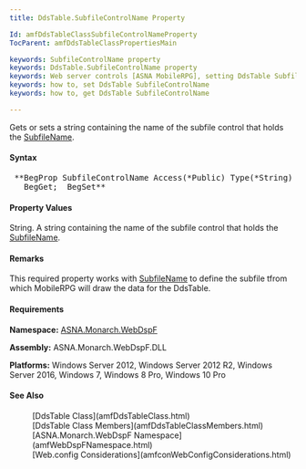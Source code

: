 ```yaml
---
title: DdsTable.SubfileControlName Property

Id: amfDdsTableClassSubfileControlNameProperty
TocParent: amfDdsTableClassPropertiesMain

keywords: SubfileControlName property
keywords: DdsTable.SubfileControlName property
keywords: Web server controls [ASNA MobileRPG], setting DdsTable SubfileControlName
keywords: how to, set DdsTable SubfileControlName
keywords: how to, get DdsTable SubfileControlName

---
```


Gets or sets a string containing the name of the subfile control that holds the [SubfileName](amfDdsTableClassSubfileNameProperty.html).

#### Syntax
<pre class="prettyprint"> **BegProp SubfileControlName Access(*Public) Type(*String)
   BegGet;  BegSet** </pre>

#### Property Values
String. A string containing the name of the subfile control that holds the [SubfileName](amfDdsTableClassSubfileNameProperty.html).

#### Remarks
This required property works with [SubfileName](amfDdsTableClassSubfileNameProperty.html) to define the subfile tfrom which MobileRPG will draw the data for the DdsTable.

#### Requirements
**Namespace:** [ASNA.Monarch.WebDspF](amfWebDspFNamespace.html)

**Assembly:** ASNA.Monarch.WebDspF.DLL

**Platforms:** Windows Server 2012, Windows Server 2012 R2, Windows Server 2016, Windows 7, Windows 8 Pro, Windows 10 Pro

#### See Also
<dl>
        <dd>[DdsTable Class](amfDdsTableClass.html)</dd>
        <dd>[DdsTable Class Members](amfDdsTableClassMembers.html)</dd>
        <dd>[ASNA.Monarch.WebDspF Namespace](amfWebDspFNamespace.html)</dd>
        <dd>[Web.config Considerations](amfconWebConfigConsiderations.html)</dd>
</dl>

